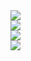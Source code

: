 <!DOCTYPE html>
<html lang="en">
<head>
	<meta charset="UTF-8">
	<title>手机图片轮播</title>
	<link rel="stylesheet" href="http://caibaojian.com/demo/2015/swiper/dist/idangerous.swiper.css">
	<style type="text/css">
        device {
  width: 700px;
  height: 300px;
  padding: 30px 40px;
  margin: 5px auto;
  position: relative;
}
.swiper-container {
  height: 333px;
  width: 500px;
}
.pagination {
  position: absolute;
  left: 0;
  text-align: center;
  bottom:5px;
  width: 100%;
  top: 310px;
  z-index: 5;
}
.swiper-pagination-switch {
  display: inline-block;
  width: 20px;
  height: 20px;
  border-radius: 20px;
  background: #D2D2D2;
  margin: 0 3px;
  cursor: pointer;
}
.swiper-active-switch {
  background: #F64A92;
}
	</style>
</head>
<body>
     <div class="device">
	    <div class="swiper-container">
	      <div class="swiper-wrapper">
	        <div class="swiper-slide"> <img src="http://www.qqpk.cn/Article/UploadFiles/201304/20130427111543397.jpg"></div>
	        <div class="swiper-slide"> <img src="http://www.mengtu.cc/uploads/allimg/140707/1-140FH34451.jpg"></div>
	        <div class="swiper-slide"> <img src="http://www.qqjia.com/z/01/tu4031_6.jpg"></div>
	        <div class="swiper-slide"> <img src="http://www.mengtu.cc/uploads/allimg/140707/1-140FH34453.jpg"></div></div>
	     </div>
    </div>
    <div class="pagination"></div>
  </div>
  <script src="http://caibaojian.com/demo/2015/swiper/demos/js/jquery-1.10.1.min.js"></script>
  <script src="http://caibaojian.com/demo/2015/swiper/dist/idangerous.swiper.min.js"></script>
  <script>
  var mySwiper = new Swiper('.swiper-container',{
    pagination: '.pagination',
    loop:true,
    grabCursor: true,
    paginationClickable: true,
	autoplay: 2000
  })
    </script>
</body>
</html>
